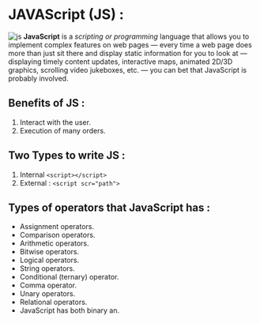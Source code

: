 # JAVAScript (JS) :
![js](https://e3arabi.com/wp-content/uploads/2021/01/%D8%A3%D8%B7%D8%B1-%D8%A7%D9%84%D8%B9%D9%85%D9%84-%D9%81%D9%8A-%D9%84%D8%BA%D8%A9-%D8%AC%D8%A7%D9%81%D8%A7-%D8%B3%D9%83%D8%B1%D8%B3%D9%8A%D8%A8%D8%AA.png)
**JavaScript** is a *scripting or programming* language that allows you to implement complex features on web pages — every time a web page does more than just sit there and display static information for you to look at — displaying timely content updates, interactive maps, animated 2D/3D graphics, scrolling video jukeboxes, etc. — you can bet that JavaScript is probably involved. 
## Benefits of JS :
1. Interact with the user.
2. Execution of many orders.
## Two Types to write JS :
1. Internal `<script></script>`
2. External : `<script scr="path">`
## Types of operators that JavaScript has :
* Assignment operators.
* Comparison operators.
* Arithmetic operators.
* Bitwise operators.
* Logical operators.
* String operators.
* Conditional (ternary) operator.
* Comma operator.
* Unary operators.
* Relational operators.
* JavaScript has both binary an.